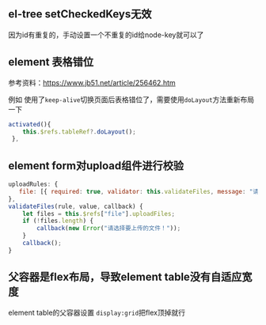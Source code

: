 ## el-tree setCheckedKeys无效
因为id有重复的，手动设置一个不重复的id给node-key就可以了

## element 表格错位
参考资料：https://www.jb51.net/article/256462.htm

例如 使用了`keep-alive`切换页面后表格错位了，需要使用`doLayout`方法重新布局一下

```js
activated(){
    this.$refs.tableRef?.doLayout();
 },
```

## element form对upload组件进行校验
``` js
uploadRules: {
   file: [{ required: true, validator: this.validateFiles, message: "请上传附件", trigger: "change" }]
},
validateFiles(rule, value, callback) {
    let files = this.$refs["file"].uploadFiles;
    if (!files.length) {
        callback(new Error("请选择要上传的文件！"));
    }
    callback();
}
```

## 父容器是flex布局，导致element table没有自适应宽度
element table的父容器设置 `display:grid`把flex顶掉就行
